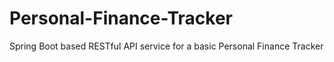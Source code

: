 # Personal-Finance-Tracker
Spring Boot based RESTful API service for a basic Personal Finance Tracker
